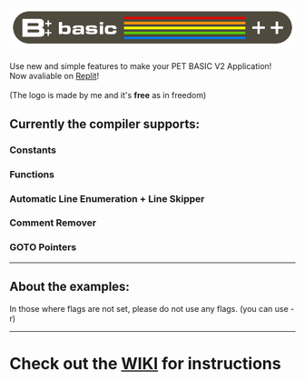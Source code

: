 # ![BasicLogo](/docs/BasicplusplusLogo2.png)

Use new and simple features to make your PET BASIC V2 Application!\
Now avaliable on [Replit](https://replit.com/@EnricoAgostini/BASICPP-WEB)!\
\
(The logo is made by me and it's **free** as in freedom)
## Currently the compiler supports:
### Constants
### Functions
### Automatic Line Enumeration + Line Skipper
### Comment Remover
### GOTO Pointers
_____
## About the examples:
In those where flags are not set, please do not use any flags. (you can use -r)
_____
# Check out the [WIKI](https://github.com/AGO061/BASICPP/wiki) for instructions

